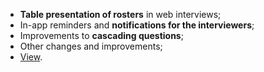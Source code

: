 - **Table presentation of rosters** in web interviews;
- In-app reminders and **notifications for the interviewers**;
- Improvements to **cascading questions**;
- Other changes and improvements;
- [View](/release-notes/version-19-06).
